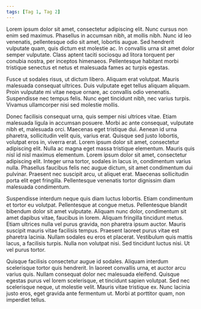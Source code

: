 ```yaml
---
tags: [Tag 1, Tag 2]
---
```

Lorem ipsum dolor sit amet, consectetur adipiscing elit. Nunc cursus non enim sed maximus. Phasellus in accumsan nibh, at mollis nibh. Nunc id leo venenatis, pellentesque odio sit amet, lobortis augue. Sed hendrerit vulputate quam, quis dictum est molestie ac. In convallis urna sit amet dolor semper vulputate. Class aptent taciti sociosqu ad litora torquent per conubia nostra, per inceptos himenaeos. Pellentesque habitant morbi tristique senectus et netus et malesuada fames ac turpis egestas.
<!-- break -->
Fusce ut sodales risus, ut dictum libero. Aliquam erat volutpat. Mauris malesuada consequat ultrices. Duis vulputate eget tellus aliquam aliquam. Proin vulputate mi vitae neque ornare, ac convallis odio venenatis. Suspendisse nec tempus felis. Nunc eget tincidunt nibh, nec varius turpis. Vivamus ullamcorper nisi sed molestie mollis.

Donec facilisis consequat urna, quis semper nisi ultrices vitae. Etiam malesuada ligula in accumsan posuere. Morbi ac ante consequat, vulputate nibh et, malesuada orci. Maecenas eget tristique dui. Aenean id urna pharetra, sollicitudin velit quis, varius erat. Quisque sed justo lobortis, volutpat eros in, viverra erat. Lorem ipsum dolor sit amet, consectetur adipiscing elit. Nulla ac magna eget massa tristique elementum. Mauris quis nisl id nisl maximus elementum. Lorem ipsum dolor sit amet, consectetur adipiscing elit. Integer urna tortor, sodales in lacus in, condimentum varius nulla. Phasellus faucibus felis nec augue dictum, sit amet condimentum dui pulvinar. Praesent nec suscipit arcu, ut aliquet erat. Maecenas sollicitudin porta elit eget fringilla. Pellentesque venenatis tortor dignissim diam malesuada condimentum.

Suspendisse interdum neque quis diam luctus lobortis. Etiam condimentum et tortor eu volutpat. Pellentesque at congue metus. Pellentesque blandit bibendum dolor sit amet vulputate. Aliquam nunc dolor, condimentum sit amet dapibus vitae, faucibus in lorem. Aliquam fringilla tincidunt metus. Etiam ultrices nulla vel purus gravida, non pharetra ipsum auctor. Mauris suscipit mauris vitae facilisis tempus. Praesent laoreet purus vitae est pharetra lacinia. Nullam sodales eu eros et placerat. Vestibulum quis mattis lacus, a facilisis turpis. Nulla non volutpat nisi. Sed tincidunt luctus nisi. Ut vel purus tortor.

Quisque facilisis consectetur augue id sodales. Aliquam interdum scelerisque tortor quis hendrerit. In laoreet convallis urna, et auctor arcu varius quis. Nullam consequat dolor nec malesuada eleifend. Quisque egestas purus vel lorem scelerisque, et tincidunt sapien volutpat. Sed nec scelerisque neque, ut molestie velit. Mauris vitae tristique ex. Nunc lacinia justo eros, eget gravida ante fermentum ut. Morbi at porttitor quam, non imperdiet tellus.
